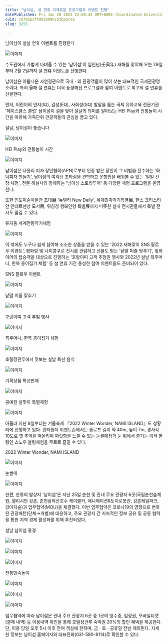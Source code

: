 ```yaml
---
title: "남이섬, 설 연휴 다채로운 프로그램과 이벤트 진행"
datePublished: Fri Jan 28 2022 22:50:44 GMT+0000 (Coordinated Universal Time)
cuid: cm702pzft001b09kzb3bparoa
slug: 3255

---
```



남이섬이 설날 연휴 이벤트를 진행한다

![이미지](https://cdn.hashnode.com/res/hashnode/image/upload/v1739253599131/f9182739-a41c-420d-9990-957cb8ca24a1.jpeg)

수도권에서 가볍게 다녀올 수 있는 '남이섬'이 임인년(壬寅年) 새해를 맞이해 오는 29일부터 2월 2일까지 설 연휴 이벤트를 진행한다.

남이섬은 아름다운 자연경관으로 국내ㆍ외 관광객들이 많이 찾는 대표적인 국제관광명소이다. 특히 올해 설 연휴는 더욱 풍성해진 프로그램과 참여 이벤트로 최고의 설 연휴를 선물한다.

먼저, 어린이의 인지(IQ), 감성(EQ), 사회성(SQ) 발달을 돕는 국제 유아교육 전문기관 '헤이스쿨스 클럽' 남이섬이 설을 맞아 설날의 의미를 알아보는 HEI Play와 전통놀이 시간을 마련해 가족단위 관광객들의 관심을 끌고 있다.

설날, 남이섬이 좋습니다

![이미지](https://cdn.hashnode.com/res/hashnode/image/upload/v1739253601581/7a5899f8-4bd0-4d08-bdcf-92a5b8dfb0ad.jpeg)

HEI Play와 전통놀이 시간

![이미지](https://cdn.hashnode.com/res/hashnode/image/upload/v1739253604418/a3284034-aabe-48b1-9a66-f97d783d1307.jpeg)

남이섬은 나폴리 피자 장인협회(APN)로부터 인증 받은 장인이 그 비법을 전수하는 '화덕피자 만들기', 남이섬의 여객선 조타실을 견학하고 운항법을 배워볼 수 있는 '일일 선장 체험', 전문 해설사와 함께하는 '남이섬 스토리투어' 등 다양한 체험 프로그램을 운영한다.

또한 인도미술박물관 초대展 '뉴델리 New Daily', 세계민족악기특별展, 한스 크리스티안 안데르센상 도서展, 위칭청 행복인형 특별展까지 따뜻한 실내 전시관들에서 특별 전시도 즐길 수 있다.

류지움 세계전통악기체험

![이미지](https://cdn.hashnode.com/res/hashnode/image/upload/v1739253606466/19b70d72-107d-47a5-a54d-c1e6d0634cba.jpeg)

이 밖에도 누구나 쉽게 참여해 소소한 상품을 받을 수 있는 '2022 새해맞이 SNS 팔로우 이벤트', 평화랑 및 나미콩쿠르 전시를 관람하고 선물도 받는 '낱말 퍼즐 맞추기', 짚와이어의 탑승객을 대상으로 진행하는 '호랑이띠 고객 추첨권 행사와 2022년 설날 복주머니, 한복 종이접기 체험' 등 설 연휴 기간 풍성한 참여 이벤트들도 준비되어 있다.

SNS 팔로우 이벤트

![이미지](https://cdn.hashnode.com/res/hashnode/image/upload/v1739253609257/f48fe18e-d2c9-4988-a59e-b7c25b451c75.jpeg)

낱말 퍼즐 맞추기

![이미지](https://cdn.hashnode.com/res/hashnode/image/upload/v1739253612277/eaa7458b-733d-4eca-99c0-e0dff1d57c54.jpeg)

호랑이띠 고객 추첨 행사

![이미지](https://cdn.hashnode.com/res/hashnode/image/upload/v1739253615451/4fe815ad-b488-4427-87db-0d786c51178e.jpeg)

복주머니, 한복 종이접기 체험

![이미지](https://cdn.hashnode.com/res/hashnode/image/upload/v1739253618882/197c4ff5-9aca-484d-9d5a-9a1ee244e3d5.jpeg)

호텔정관루에서 맛보는 설날 특선 음식

![이미지](https://cdn.hashnode.com/res/hashnode/image/upload/v1739253622043/0eb4f8f7-433f-4d87-8f3b-ef7317ab4e9d.jpeg)

기획상품 특선판매

![이미지](https://cdn.hashnode.com/res/hashnode/image/upload/v1739253625239/6c34d807-fbfe-46a8-b846-67768631b317.jpeg)

공예원 설맞이 특별체험

![이미지](https://cdn.hashnode.com/res/hashnode/image/upload/v1739253628628/027addd4-1e88-49c5-aa74-eb6d02ddaeae.jpeg)

아울러 지난 8일부터는 겨울축제 『2022 Winter Wonder, NAMI ISLAND』도 성황리에 진행하고 있다. 윈터원더 이벤트존에서는 슬로프 길이 약 40m, 높이 7m, 경사각 10도로 옛 추억을 떠올리며 짜릿함을 느낄 수 있는 눈썰매장과 눈 위에서 즐기는 이색 볼링인 스노우 볼링체험을 무료로 즐길 수 있다.

2022 Winter Wonder, NAMI ISLAND

![이미지](https://cdn.hashnode.com/res/hashnode/image/upload/v1739253631264/703c9c7e-714c-4e05-9c56-955c3c08ba9f.jpeg)

눈썰매

![이미지](https://cdn.hashnode.com/res/hashnode/image/upload/v1739253634105/02b6e464-5b38-4bac-9492-b0e88e9fbf40.jpeg)

한편, 한류의 발상지 '남이섬'은 지난 25일 춘천 및 관내 주요 관광지 6곳(국립춘천숲체원, 엘리시안 강촌, 춘천삼악산호수 케이블카, 애니메이션&토이로봇관, 강촌레일파크, 강아지숲)과 업무협약(MOU)을 체결했다. 이번 업무협약은 코로나19의 영향으로 변화된 관광패턴(단체→개별)에 대응하고, 주요 관광지 간 지속적인 정보 공유 및 공동 협력을 통한 지역 경제 활성화를 위해 추진되었다.

설날 남이섬 풍경

![이미지](https://cdn.hashnode.com/res/hashnode/image/upload/v1739253637739/7d4a9dd5-9f37-4f59-b1d4-16b0f6610176.jpeg)

![이미지](https://cdn.hashnode.com/res/hashnode/image/upload/v1739253641215/0a979f05-9c1f-4097-82f4-f7beab9f6586.jpeg)

![이미지](https://cdn.hashnode.com/res/hashnode/image/upload/v1739253644780/576d9f57-ef3a-4904-bbbf-79d812af3aa0.jpeg)

전통민속놀이

![이미지](https://cdn.hashnode.com/res/hashnode/image/upload/v1739253648573/b52d5971-ec99-4f30-b56f-3ac290e30671.jpeg)

![이미지](https://cdn.hashnode.com/res/hashnode/image/upload/v1739253651805/8fccbcc1-26bb-4280-8356-bd79f6bee19f.jpeg)

![이미지](https://cdn.hashnode.com/res/hashnode/image/upload/v1739253655436/f12995c2-bd4e-48de-96f8-09e1bdec14eb.jpeg)

업무협약에 따라 남이섬은 관내 주요 관광지 6곳 중 1곳의 영수증, 입장권, 모바일티켓(결제 내역) 등 이용내역 확인을 통해 호텔정관루 숙박권 20%의 할인 혜택을 제공한다. 단, 이용 당일 오후 5시 이후 잔여 객실에 한하며, 금ㆍ토ㆍ공휴일 전날 제외된다. 자세한 정보는 남이섬 홈페이지와 대표전화(031-580-8114)로 확인할 수 있다.